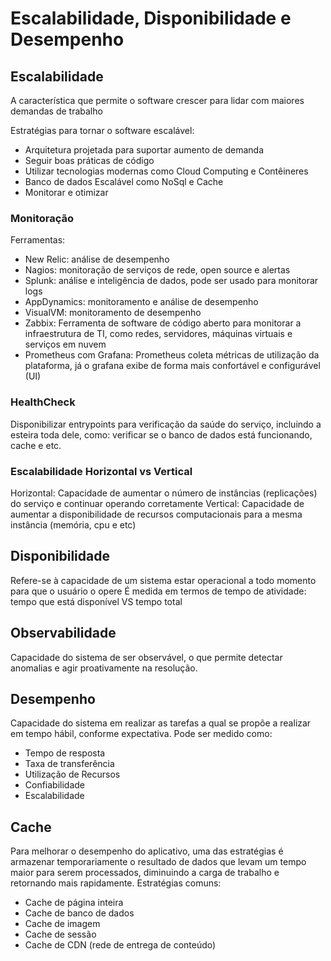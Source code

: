 # Escalabilidade, Disponibilidade e Desempenho

## Escalabilidade

A característica que permite o software crescer para lidar com maiores demandas de trabalho

Estratégias para tornar o software escalável:
- Arquitetura projetada para suportar aumento de demanda
- Seguir boas práticas de código
- Utilizar tecnologias modernas como Cloud Computing e Contêineres
- Banco de dados Escalável como NoSql e Cache
- Monitorar e otimizar

### Monitoração

Ferramentas:
- New Relic: análise de desempenho
- Nagios: monitoração de serviços de rede, open source e alertas
- Splunk: análise e inteligência de dados, pode ser usado para monitorar logs
- AppDynamics: monitoramento e análise de desempenho
- VisualVM: monitoramento de desempenho
- Zabbix: Ferramenta de software de código aberto para monitorar a infraestrutura de TI, como redes, servidores, máquinas virtuais e serviços em nuvem
- Prometheus com Grafana: Prometheus coleta métricas de utilização da plataforma, já o grafana exibe de forma mais confortável e configurável (UI)
  
### HealthCheck

Disponibilizar entrypoints para verificação da saúde do serviço, incluindo a esteira toda dele, como: verificar se o banco de dados está funcionando, cache e etc.

### Escalabilidade Horizontal vs Vertical

Horizontal: Capacidade de aumentar o número de instâncias (replicações) do serviço e continuar operando corretamente
Vertical: Capacidade de aumentar a disponibilidade de recursos computacionais para a mesma instância (memória, cpu e etc)

## Disponibilidade

Refere-se à capacidade de um sistema estar operacional a todo momento para que o usuário o opere
É medida em termos de tempo de atividade: tempo que está disponível VS tempo total

## Observabilidade

Capacidade do sistema de ser observável, o que permite detectar anomalias e agir proativamente na resolução.

## Desempenho

Capacidade do sistema em realizar as tarefas a qual se propõe a realizar em tempo hábil, conforme expectativa.
Pode ser medido como:
- Tempo de resposta
- Taxa de transferência
- Utilização de Recursos
- Confiabilidade
- Escalabilidade

## Cache

Para melhorar o desempenho do aplicativo, uma das estratégias é armazenar temporariamente o resultado de dados que levam um tempo maior para serem processados, diminuindo a carga de trabalho e retornando mais rapidamente.
Estratégias comuns:
- Cache de página inteira
- Cache de banco de dados
- Cache de imagem
- Cache de sessão
- Cache de CDN (rede de entrega de conteúdo)